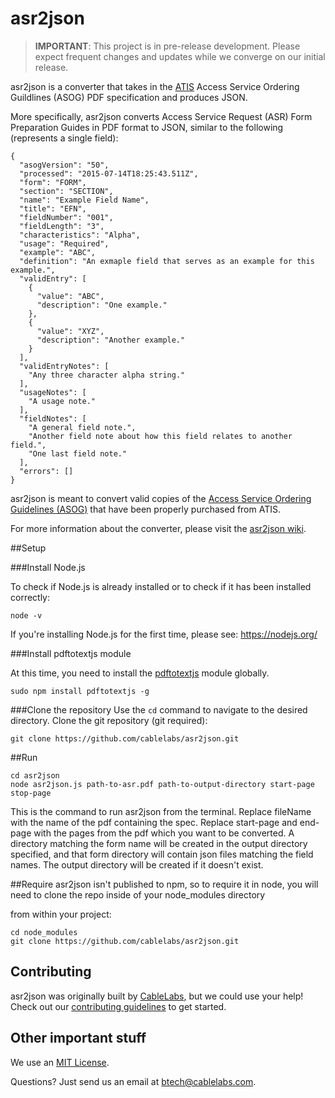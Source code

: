 # asr2json

> **IMPORTANT**: This project is in pre-release development. Please expect frequent changes and updates while we converge on our initial release.

asr2json is a converter that takes in the [ATIS](http://www.atis.org/) Access Service Ordering Guildlines (ASOG) PDF specification and produces JSON.

More specifically, asr2json converts Access Service Request (ASR) Form Preparation Guides in PDF format to JSON, similar to the following (represents a single field):

```
{
  "asogVersion": "50",
  "processed": "2015-07-14T18:25:43.511Z",
  "form": "FORM",
  "section": "SECTION",
  "name": "Example Field Name",
  "title": "EFN",
  "fieldNumber": "001",
  "fieldLength": "3",
  "characteristics": "Alpha",
  "usage": "Required",
  "example": "ABC",
  "definition": "An exmaple field that serves as an example for this example.",
  "validEntry": [
    {
      "value": "ABC",
      "description": "One example."
    },
    {
      "value": "XYZ",
      "description": "Another example."
    }
  ],
  "validEntryNotes": [
    "Any three character alpha string."
  ],
  "usageNotes": [
    "A usage note."
  ],
  "fieldNotes": [
    "A general field note.",
    "Another field note about how this field relates to another field.",
    "One last field note."
  ],
  "errors": []
}
```

asr2json is meant to convert valid copies of the [Access Service Ordering Guidelines (ASOG)](http://www.atis.org/obf/download.asp) that have been properly purchased from ATIS.

For more information about the converter, please visit the [asr2json wiki](https://github.com/cablelabs/asr2json/wiki).

##Setup

###Install Node.js

To check if Node.js is already installed or to check if it has been installed correctly:
```
node -v
```
If you're installing Node.js for the first time, please see: https://nodejs.org/

###Install pdftotextjs module

At this time, you need to install the [pdftotextjs](https://github.com/fagbokforlaget/pdftotextjs) module globally.
```
sudo npm install pdftotextjs -g
```

###Clone the repository
Use the `cd` command to navigate to the desired directory. Clone the git repository (git required):

```
git clone https://github.com/cablelabs/asr2json.git
```

##Run
```
cd asr2json
node asr2json.js path-to-asr.pdf path-to-output-directory start-page stop-page 
```

This is the command to run asr2json from the terminal. Replace fileName with the name of the pdf containing the spec. Replace start-page and end-page with the pages from the pdf which you want to be converted.  A directory matching the form name will be created in the output directory specified, and that form directory will contain json files matching the field names.  The output directory will be created if it doesn't exist.

##Require
asr2json isn't published to npm, so to require it in node, you will need to clone the repo inside of your node_modules directory

from within your project:
```
cd node_modules
git clone https://github.com/cablelabs/asr2json.git
```

## Contributing

asr2json was originally built by [CableLabs](http://cablelabs.com/), but we could use your help! Check out our [contributing guidelines](CONTRIBUTING.md) to get started.

## Other important stuff

We use an [MIT License](https://github.com/cablelabs/asr2json/blob/master/LICENSE.md).

Questions? Just send us an email at btech@cablelabs.com.
